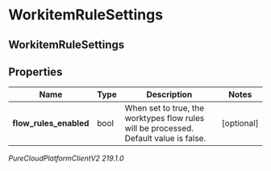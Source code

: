 # WorkitemRuleSettings

## WorkitemRuleSettings

## Properties

|Name | Type | Description | Notes|
|------------ | ------------- | ------------- | -------------|
| **flow_rules_enabled** | bool | When set to true, the worktypes flow rules will be processed. Default value is false. | [optional] |



_PureCloudPlatformClientV2 219.1.0_
